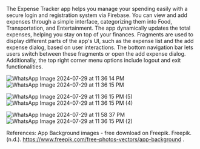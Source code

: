 The Expense Tracker app helps you manage your spending easily with a secure login and registration system via Firebase. You can view and add expenses through a simple interface, categorizing them into Food, Transportation, and Entertainment. The app dynamically updates the total expenses, helping you stay on top of your finances. Fragments are used to display different parts of the app's UI, such as the expense list and the add expense dialog, based on user interactions. The bottom navigation bar lets users switch between these fragments or open the add expense dialog. Additionally, the top right corner menu options include logout and exit functionalities.

![WhatsApp Image 2024-07-29 at 11 36 14 PM](https://github.com/user-attachments/assets/b52e7241-1612-4473-aa27-81d3ccef15b1) ![WhatsApp Image 2024-07-29 at 11 36 15 PM](https://github.com/user-attachments/assets/a340b47d-6991-46c2-8e2f-0f37a8d79bda)

![WhatsApp Image 2024-07-29 at 11 36 15 PM (5)](https://github.com/user-attachments/assets/c0dd57ef-8c8f-4109-b605-a639f42cdb34) ![WhatsApp Image 2024-07-29 at 11 36 15 PM (4)](https://github.com/user-attachments/assets/c1c3c5c4-391e-426e-88a3-763215a61b08)

![WhatsApp Image 2024-07-29 at 11 58 37 PM](https://github.com/user-attachments/assets/e4f30185-bf79-4e2e-bebd-01b24e3723e7) ![WhatsApp Image 2024-07-29 at 11 36 15 PM (2)](https://github.com/user-attachments/assets/8e55ecba-53fc-4bb0-8403-56a1ce5099d7)


References:
App Background images - free download on Freepik. Freepik. (n.d.). https://www.freepik.com/free-photos-vectors/app-background .












